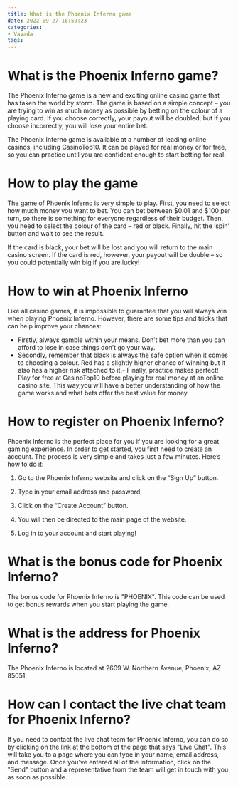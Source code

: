 ```yaml
---
title: What is the Phoenix Inferno game
date: 2022-09-27 16:59:23
categories:
- Vavada
tags:
---
```



#  What is the Phoenix Inferno game?

The Phoenix Inferno game is a new and exciting online casino game that has taken the world by storm. The game is based on a simple concept – you are trying to win as much money as possible by betting on the colour of a playing card. If you choose correctly, your payout will be doubled; but if you choose incorrectly, you will lose your entire bet.

The Phoenix Inferno game is available at a number of leading online casinos, including CasinoTop10. It can be played for real money or for free, so you can practice until you are confident enough to start betting for real.

# How to play the game

The game of Phoenix Inferno is very simple to play. First, you need to select how much money you want to bet. You can bet between $0.01 and $100 per turn, so there is something for everyone regardless of their budget. Then, you need to select the colour of the card – red or black. Finally, hit the ‘spin’ button and wait to see the result.

If the card is black, your bet will be lost and you will return to the main casino screen. If the card is red, however, your payout will be double – so you could potentially win big if you are lucky!

# How to win at Phoenix Inferno

Like all casino games, it is impossible to guarantee that you will always win when playing Phoenix Inferno. However, there are some tips and tricks that can help improve your chances:

- Firstly, always gamble within your means. Don’t bet more than you can afford to lose in case things don’t go your way.
- Secondly, remember that black is always the safe option when it comes to choosing a colour. Red has a slightly higher chance of winning but it also has a higher risk attached to it.- Finally, practice makes perfect! Play for free at CasinoTop10 before playing for real money at an online casino site. This way,you will have a better understanding of how the game works and what bets offer the best value for money

#  How to register on Phoenix Inferno?

Phoenix Inferno is the perfect place for you if you are looking for a great gaming experience. In order to get started, you first need to create an account. The process is very simple and takes just a few minutes. Here’s how to do it:

1. Go to the Phoenix Inferno website and click on the “Sign Up” button.

2. Type in your email address and password.

3. Click on the “Create Account” button.

4. You will then be directed to the main page of the website.

5. Log in to your account and start playing!

#  What is the bonus code for Phoenix Inferno?

The bonus code for Phoenix Inferno is "PHOENIX". This code can be used to get bonus rewards when you start playing the game.

#  What is the address for Phoenix Inferno?

The Phoenix Inferno is located at 2609 W. Northern Avenue, Phoenix, AZ 85051.

#  How can I contact the live chat team for Phoenix Inferno?

If you need to contact the live chat team for Phoenix Inferno, you can do so by clicking on the link at the bottom of the page that says "Live Chat". This will take you to a page where you can type in your name, email address, and message. Once you've entered all of the information, click on the "Send" button and a representative from the team will get in touch with you as soon as possible.